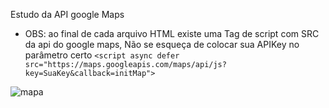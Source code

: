 
Estudo da API google Maps

* OBS: ao final de cada arquivo HTML existe uma Tag de script com SRC da api do google maps, Não se esqueça de colocar sua APIKey no parâmetro certo
```<script async defer src="https://maps.googleapis.com/maps/api/js?key=SuaKey&callback=initMap">	```

![mapa](https://i.ibb.co/kGyfXK3/Captura-de-tela-de-2019-02-24-16-59-55.png)
